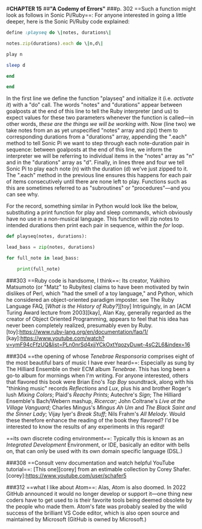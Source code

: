 #**CHAPTER 15**
##**"A Codemy of Errors"**
###p. 302
==Such a function might look as follows in Sonic Pi/Ruby==:
For anyone interested in going a little deeper, here is the Sonic Pi/Ruby
code explained:
```ruby
define :playseq do \|notes, durations\|

notes.zip(durations).each do \|n,d\|

play n

sleep d

end

end
```
In the first line we define the function "playseq" and initialize it (i.e. *activate it*)
with a "do" call. The words "notes" and "durations" appear between
goalposts at the end of this line to tell the Ruby interpreter (and us)
to expect values for these two parameters whenever the function is
called—in other words, *these are the things we will be working with*.
Now (line two) we take notes from an as yet unspecified "notes" array
and zip() them to corresponding durations from a "durations" array,
appending the ".each" method to tell Sonic Pi we want to step through
each note-duration pair in sequence: between goalposts at the end of
this line, we inform the interpreter we will be referring to individual
items in the "notes" array as "n" and in the "durations" array as "d".
Finally, in lines three and four we tell Sonic Pi to play each note (n)
with the duration (d) we've just zipped to it. The ".each" method in the
previous line ensures this happens for each pair of items consecutively
until there are none left to play. Functions such as this are sometimes
referred to as "subroutines" or "procedures"—and you can see why.

For the record, something similar in Python would look like the below,
substituting a print function for play and sleep commands, which
obviously have no use in a non-musical language. This function will zip
notes to intended durations then print each pair in sequence, within the *for* loop.
```python
def playseq(notes, durations):

lead_bass = zip(notes, durations)

for full_note in lead_bass:

    print(full_note)
```
###303
==Ruby code is handsome, I think==:
Its creator, Yukihiro Matsumoto (or "Matz" to Rubyites) claims to have been motivated by twin
dislikes of Perl, which "had the smell of a toy language," and Python,
which he considered an object-oriented paradigm imposter. see The Ruby
Language FAQ, [*What is the History of Ruby?*][toy] Intriguingly, in an [ACM
Turing Award lecture from 2003][kay], Alan Kay, generally regarded as the
creator of Object Oriented Programming, appears to feel that his idea
has never been completely realized, presumably even by Ruby.
[toy]:https://www.ruby-lang.org/en/documentation/faq/1/
[kay]:https://www.youtube.com/watch?v=ymF94cFfzUQ&list=PLn0nrSd4xjjYCkOxtYqozyDuwt-4sC2L6&index=16

###304
==the opening of whose *Tenebrae Responsoria* comprises eight of
the most beautiful bars of music I have ever heard==:
Especially as sung by The Hilliard Ensemble on their ECM album *Tenebrae*. This has long
been a go-to album for mornings when I'm writing. For anyone interested,
others that flavored this book were Brian Eno's *Top Boy* soundtrack,
along with his "thinking music" records *Reflections* and *Lux*, plus
his and brother Roger's lush *Mixing Colors*; Plaid's *Reachy Prints*;
Autechre's *Sign*; The Hilliard Ensemble's Bach/Webern mashup,
*Ricercar*; John Coltrane's *Live at the Village Vanguard*; Charles
Mingus's *Mingus Ah Um* and *The Black Saint and the Sinner Lady*; Vijay
Iyer's *Break Stuff*; Nils Frahm's *All Melody*. Would these therefore
enhance the reading of the book they flavored? I'd be interested to know
the results of any experiments in this regard!

==its own discrete coding environment==:
Typically this is known as an *Integrated Development* Environment, or IDE, basically an editor
with bells on, that can only be used with its own domain specific language (DSL.)

###308
==Consult venv documentation and watch helpful YouTube tutorial==:
[This one][corey] from an estimable collection by Corey Shafer.
[corey]:https://www.youtube.com/user/schafer5

###312
==what I like about Atom==:
Alas, Atom is also doomed. In 2022 GitHub announced it would no longer develop or support it—one
thing new coders have to get used to is their favorite tools being
deemed obsolete by the people who made them. Atom's fate was probably
sealed by the wild success of the brilliant VS Code editor, which is
also open source and maintained by Microsoft (GitHub is owned by
Microsoft.)

